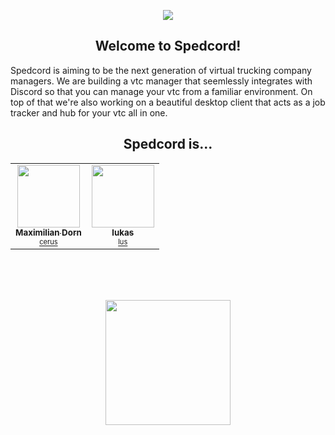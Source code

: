 <p align="center">
    <img src="https://media.spedcord.xyz/logo_transp.png"/>
</p>

<h2 align="center">Welcome to Spedcord!</h2>

Spedcord is aiming to be the next generation of virtual trucking company managers. We are building a vtc manager that seemlessly integrates with Discord so that you can manage your vtc from a familiar environment. On top of that we're also working on a beautiful desktop client that acts as a job tracker and hub for your vtc all in one.

<h2 align="center">Spedcord is...</h2>

<table>
  <tr>
    <td align="center"><a href="https://github.com/cerus"><img src="https://avatars.githubusercontent.com/u/46848982?v=4" width="100px;" alt=""/><br /><sub><b>Maximilian Dorn</b><br><sup>cerus</sup></sub></a></td>
    <td align="center"><a href="https://github.com/lus"><img src="https://avatars.githubusercontent.com/u/46935044?v=4" width="100px;" alt=""/><br /><sub><b>lukas</b><br><sup>lus</sup></sub></a></td>
  </tr>
</table>

<br><br><br>

<p align="center">
    <a href="https://discord.gg/jnTjWFP">
        <img width="200px" src="https://media.spedcord.xyz/join_discord.png"/>
    </a>
</p>

